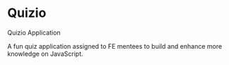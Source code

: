 # Quizio
Quizio Application

A fun quiz application assigned to FE mentees to build and enhance more knowledge on JavaScript.
